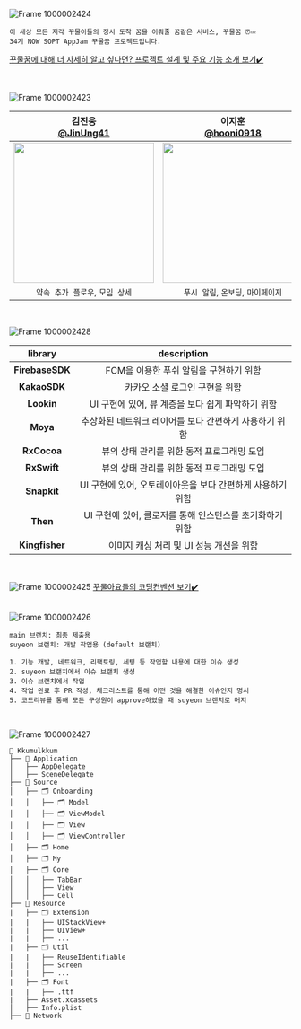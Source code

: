 ![Frame 1000002424](https://github.com/OMZigak/iOS/assets/144984293/d5e851a7-4ecf-467f-a09a-7cb3433b996d)
```
이 세상 모든 지각 꾸물이들의 정시 도착 꿈을 이뤄줄 꿈같은 서비스, 꾸물꿈 ⏰💤
34기 NOW SOPT AppJam 꾸물꿈 프로젝트입니다.
```
[꾸물꿈에 대해 더 자세히 알고 싶다면? 프로젝트 설계 및 주요 기능 소개 보기✔️](https://arrow-frog-4b9.notion.site/9c6895231a2346d0b5b9a15570f47b22?pvs=4)

</br>

![Frame 1000002423](https://github.com/OMZigak/iOS/assets/144984293/e8373f56-2bf7-4f99-ba68-a8eb94c31c9e)

|김진웅</br>[@JinUng41](https://github.com/JinUng41)|이지훈</br>[@hooni0918](https://github.com/hooni0918)|이유진</br>[@youz2me](https://github.com/youz2me)|김수연</br>[@mmaybei](https://github.com/mmaybei)|
|:---:|:---:|:---:|:---:|
|<img src = "https://github.com/user-attachments/assets/9ec0d2f4-3515-4d2c-8433-b0326a06b6ac" width ="250">|<img src = "https://github.com/user-attachments/assets/513a88e4-db78-4e11-9c42-6dda99bfe6fa" width ="250">|<img src = "https://github.com/user-attachments/assets/566a0a8c-c673-4650-b9f4-3b74d7443aa9" width ="250">|<img src = "https://github.com/user-attachments/assets/0c785026-a0c1-4e1a-bc28-fc12072b724e" width ="250">|
|`약속 추가 플로우`, `모임 상세`|`푸시 알림`, `온보딩`, `마이페이지`|`모임 추가 플로우`, `약속 상세`|`홈`, `내 모임`, `준비 정보 입력`|
</br>

![Frame 1000002428](https://github.com/OMZigak/iOS/assets/144984293/8c3ba259-6b8d-47b9-9f5d-97e8bc48ccd7)

|library|description|
|:---:|:---:|
|**FirebaseSDK**|FCM을 이용한 푸쉬 알림을 구현하기 위함|
|**KakaoSDK**|카카오 소셜 로그인 구현을 위함|
|**Lookin**|UI 구현에 있어, 뷰 계층을 보다 쉽게 파악하기 위함|
|**Moya**|추상화된 네트워크 레이어를 보다 간편하게 사용하기 위함|
|**RxCocoa**|뷰의 상태 관리를 위한 동적 프로그래밍 도입|
|**RxSwift**|뷰의 상태 관리를 위한 동적 프로그래밍 도입|
|**Snapkit**|UI 구현에 있어, 오토레이아웃을 보다 간편하게 사용하기 위함|
|**Then**|UI 구현에 있어, 클로저를 통해 인스턴스를 초기화하기 위함|
|**Kingfisher**|이미지 캐싱 처리 및 UI 성능 개선을 위함|
</br>


![Frame 1000002425](https://github.com/OMZigak/iOS/assets/144984293/7975890a-1ffc-4b51-84e8-8102c454c52e)
[꾸물아요들의 코딩컨벤션 보기✔️](https://github.com/OMZigak/iOS_Styleguide)
</br>
</br>


![Frame 1000002426](https://github.com/OMZigak/iOS/assets/144984293/fc19dbd0-5755-4a67-87c0-8ab4b1558ea2)
```
main 브랜치: 최종 제출용
suyeon 브랜치: 개발 작업용 (default 브랜치)

1. 기능 개발, 네트워크, 리팩토링, 세팅 등 작업할 내용에 대한 이슈 생성
2. suyeon 브랜치에서 이슈 브랜치 생성
3. 이슈 브랜치에서 작업
4. 작업 완료 후 PR 작성, 체크리스트를 통해 어떤 것을 해결한 이슈인지 명시
5. 코드리뷰를 통해 모든 구성원이 approve하였을 때 suyeon 브랜치로 머지
```
</br>

![Frame 1000002427](https://github.com/OMZigak/iOS/assets/144984293/89e48d23-a134-4ad1-8c9d-bf01769a2f46)
```
📁 Kkumulkkum
├── 📁 Application
│   ├── AppDelegate
│   ├── SceneDelegate
├── 📁 Source
│   ├── 🗂️ Onboarding
│   │   ├── 🗂️ Model
│   │   ├── 🗂️ ViewModel
│   │   ├── 🗂️ View
│   │   ├── 🗂️ ViewController
│   ├── 🗂️ Home
│   ├── 🗂️ My
│   ├── 🗂️ Core
│   │   ├── TabBar
│   │   ├── View
│   │   ├── Cell
├── 📁 Resource
|   ├── 🗂️ Extension
|   |   ├── UIStackView+
|   |   ├── UIView+
|   |   ├── ...
|   ├── 🗂️ Util
|   |   ├── ReuseIdentifiable
|   |   ├── Screen
|   |   ├── ...
|   ├── 🗂️ Font
|   |   ├── .ttf
|   ├── Asset.xcassets
│   ├── Info.plist
├── 📁 Network
```
